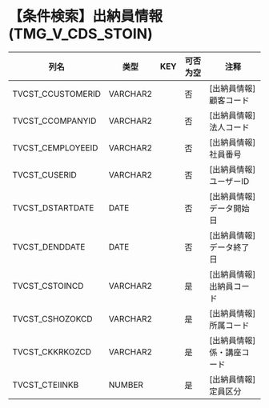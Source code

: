# 【条件検索】出納員情報(TMG_V_CDS_STOIN)
| 列名   | 类型   | KEY  | 可否为空 | 注释   |
| ---- | ---- | ---- | ---- | ---- |
|TVCST_CCUSTOMERID|VARCHAR2||否|[出納員情報]顧客コード|
|TVCST_CCOMPANYID|VARCHAR2||否|[出納員情報]法人コード|
|TVCST_CEMPLOYEEID|VARCHAR2||否|[出納員情報]社員番号|
|TVCST_CUSERID|VARCHAR2||否|[出納員情報]ユーザーID|
|TVCST_DSTARTDATE|DATE||否|[出納員情報]データ開始日|
|TVCST_DENDDATE|DATE||否|[出納員情報]データ終了日|
|TVCST_CSTOINCD|VARCHAR2||是|[出納員情報]出納員コード|
|TVCST_CSHOZOKCD|VARCHAR2||是|[出納員情報]所属コード|
|TVCST_CKKRKOZCD|VARCHAR2||是|[出納員情報]係・講座コード|
|TVCST_CTEIINKB|NUMBER||是|[出納員情報]定員区分|
